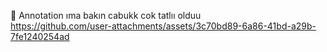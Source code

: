 📍 Annotation ıma bakın cabukk cok tatlıı olduu <br>
https://github.com/user-attachments/assets/3c70bd89-6a86-41bd-a29b-7fe1240254ad
